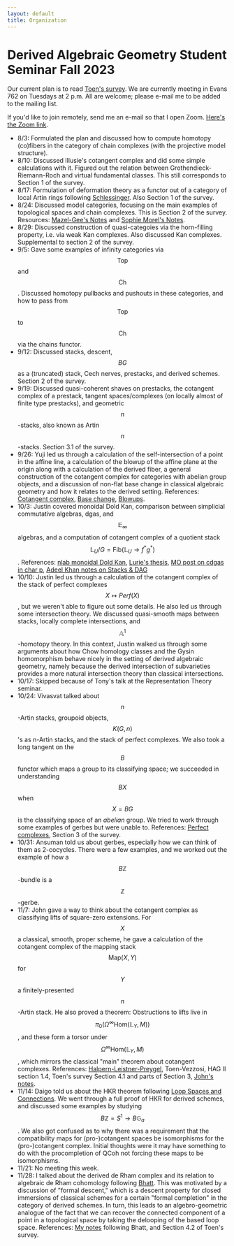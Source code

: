 ```yaml
---
layout: default
title: Organization
---
```


# Derived Algebraic Geometry Student Seminar Fall 2023

Our current plan is to read [Toen's survey](https://arxiv.org/abs/1401.1044). We are currently meeting in Evans 762 on Tuesdays at 2 p.m. All are welcome; please e-mail me to be added to the mailing list.

If you'd like to join remotely, send me an e-mail so that I open Zoom. [Here's the Zoom link](https://berkeley.zoom.us/j/8271009900).

* 8/3: Formulated the plan and discussed how to compute homotopy (co)fibers in the category of chain complexes (with the projective model structure).
* 8/10: Discussed Illusie's cotangent complex and did some simple calculations with it. Figured out the relation between Grothendieck-Riemann-Roch and virtual fundamental classes. This still corresponds to Section 1 of the survey.
* 8/17: Formulation of deformation theory as a functor out of a category of local Artin rings following [Schlessinger](https://www.jstor.org/stable/1994967). Also Section 1 of the survey.
* 8/24: Discussed model categories, focusing on the main examples of topological spaces and chain complexes. This is Section 2 of the survey. Resources: [Mazel-Gee's Notes](https://etale.site/teaching/s23-128/math-128-s23-lecture-notes.pdf) and [Sophie Morel's Notes](https://web.math.princeton.edu/~smorel/notes540.pdf).
* 8/29: Discussed construction of quasi-categoies via the horn-filling property, i.e. via weak Kan complexes. Also discussed Kan complexes. Supplemental to section 2 of the survey.
* 9/5: Gave some examples of infinity categories via $$\mathsf{Top}$$ and $$\mathsf{Ch}$$. Discussed homotopy pullbacks and pushouts in these categories, and how to pass from $$\mathsf{Top}$$ to $$\mathsf{Ch}$$ via the chains functor.
* 9/12: Discussed stacks, descent, $$BG$$ as a (truncated) stack, Cech nerves, prestacks, and derived schemes. Section 2 of the survey.
* 9/19: Discussed quasi-coherent shaves on prestacks, the cotangent complex of a prestack, tangent spaces/complexes (on locally almost of finite type prestacks), and geometric $$n$$-stacks, also known as Artin $$n$$-stacks. Section 3.1 of the survey.
* 9/26: Yuji led us through a calculation of the self-intersection of a point in the affine line, a calculation of the blowup of the affine plane at the origin along with a calculation of the derived fiber, a general construction of the cotangent complex for categories with abelian group objects, and a discussion of non-flat base change in classical algebraic geometry and how it relates to the derived setting. References: [Cotangent complex](https://sma.epfl.ch/~orecchia/docs/DHAG_expose_9.pdf), [Base change](https://mathoverflow.net/questions/402746/what-s-the-obstruction-to-base-change), [Blowups](https://arxiv.org/abs/1802.05702).
* 10/3: Justin covered monoidal Dold Kan, comparison between simplicial commutative algebras, dgas, and $$\mathbb E_\infty$$ algebras, and a computation of cotangent complex of a quotient stack  $$\mathbb L_U/G = \text{Fib}(\mathbb L_U \to f^* g^*)$$. References: [nlab monoidal Dold Kan](https://ncatlab.org/nlab/show/monoidal+Dold-Kan+correspondence), [Lurie's thesis](https://dspace.mit.edu/handle/1721.1/30144), [MO post on cdgas in char p](https://mathoverflow.net/questions/23269/non-examples-of-model-structures-that-fail-for-subtle-surprising-reasons/23885#23885), [Adeel Khan notes on Stacks & DAG](https://www.preschema.com/lecture-notes/2022-stacks/stacksncts.pdf)
* 10/10: Justin led us through a calculation of the cotangent complex of the stack of perfect complexes $$X \mapsto Perf(X)$$, but we weren't able to figure out some details. He also led us through some intersection theory. We discussed quasi-smooth maps between stacks, locally complete intersections, and $$\mathbb A^1$$-homotopy theory. In this context, Justin walked us through some arguments about how Chow homology classes and the Gysin homomorphism behave nicely in the setting of derived algebraic geometry, namely because the derived intersection of subvarieties provides a more natural intersection theory than classical intersections.
* 10/17: Skipped because of Tony's talk at the Representation Theory seminar.
* 10/24: Vivasvat talked about $$n$$-Artin stacks, groupoid objects, $$K(G,n)$$'s as n-Artin stacks, and the stack of perfect complexes. We also took a long tangent on the $$B$$ functor which maps a group to its classifying space; we succeeded in understanding $$BX$$ when $$X=BG$$ is the classifying space of an _abelian_ group. We tried to work through some examples of gerbes but were unable to. References: [Perfect complexes](https://arxiv.org/abs/math/0503269), Section 3 of the survey.
* 10/31: Ansuman told us about gerbes, especially how we can think of them as 2-cocycles. There were a few examples, and we worked out the example of how a $$B\mathbb Z$$-bundle is a $$\mathbb Z$$-gerbe.
* 11/7: John gave a way to think about the cotangent complex as classifying lifts of square-zero extensions. For $$X$$ a classical, smooth, proper scheme, he gave a calculation of the cotangent complex of the mapping stack $$\text{Map}(X,Y)$$ for $$Y$$ a finitely-presented $$n$$-Artin stack. He also proved a theorem: Obstructions to lifts live in $$\pi_0(\Omega^\infty \text{Hom}(\mathbb L_Y,M))$$, and these form a torsor under $$\Omega^\infty \text{Hom}(\mathbb L_Y,M)$$, which mirrors the classical "main" theorem about cotangent complexes. References: [Halpern-Leistner-Preygel](https://arxiv.org/abs/1402.3204), Toen-Vezzosi, HAG II section 1.4, Toen's survey Section 4.1 and parts of Section 3, [John's notes](https://jacoberl.github.io/assets/dag-seminar/cotangent_notes_jn.pdf).
* 11/14: Daigo told us about the HKR theorem following [Loop Spaces and Connections](https://arxiv.org/abs/1002.3636). We went through a full proof of HKR for derived schemes, and discussed some examples by studying $$B\mathbb Z=S^1 \to B\mathbb G_a$$. We also got confused as to why there was a requirement that the compatibility maps for (pro-)cotangent spaces be isomorphisms for the (pro-)cotangent complex. Initial thoughts were it may have something to do with the procompletion of QCoh not forcing these maps to be isomorphisms.
* 11/21: No meeting this week.
* 11/28: I talked about the derived de Rham complex and its relation to algebraic de Rham cohomology following [Bhatt](https://arxiv.org/abs/1207.6193). This was motivated by a discussion of "formal descent," which is a descent property for closed immersions of classical schemes for a certain "formal completion" in the category of derived schemes. In turn, this leads to an algebro-geometric analogue of the fact that we can recover the connected component of a point in a topological space by taking the delooping of the based loop space. References: [My notes](https://jacoberl.github.io/assets/dag-seminar/11-28-23_seminar-notes.pdf) following Bhatt, and Section 4.2 of Toen's survey.
